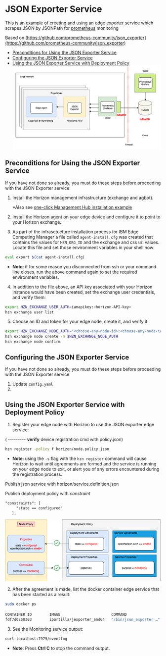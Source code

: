 # JSON Exporter Service

This is an example of creating and using an edge exporter service which scrapes JSON by JSONPath for [prometheus](https://prometheus.io/) monitoring

Based on [https://github.com/prometheus-community/json_exporter](https://github.com/prometheus-community/json_exporter)

- [Preconditions for Using the JSON Exporter Service](#preconditions)
- [Configuring the JSON Exporter Service](#configuring)
- [Using the JSON Exporter Service with Deployment Policy](#using-JSON-exporter)
![Prometheus architecture ](docs/prometheus-design.png)

## <a id=preconditions></a> Preconditions for Using the JSON Exporter Service

If you have not done so already, you must do these steps before proceeding with the JSON Exporter service:

1. Install the Horizon management infrastructure (exchange and agbot).

	*Also see [one-click Management Hub installation example](https://github.com/open-horizon/devops/blob/master/mgmt-hub/README.md)

2. Install the Horizon agent on your edge device and configure it to point to your Horizon exchange.

3. As part of the infrasctucture installation process for IBM Edge Computing Manager a file called `agent-install.cfg` was created that contains the values for `HZN_ORG_ID` and the exchange and css url values. Locate this file and set those environment variables in your shell now:

```bash
eval export $(cat agent-install.cfg)
```

 - **Note**: if for some reason you disconnected from ssh or your command line closes, run the above command again to set the required environment variables.

4. In addition to the file above, an API key associated with your Horizon instance would have been created, set the exchange user credentials, and verify them:

```bash
export HZN_EXCHANGE_USER_AUTH=iamapikey:<horizon-API-key>
hzn exchange user list
```

5. Choose an ID and token for your edge node, create it, and verify it:

```bash
export HZN_EXCHANGE_NODE_AUTH="<choose-any-node-id>:<choose-any-node-token>"
hzn exchange node create -n $HZN_EXCHANGE_NODE_AUTH
hzn exchange node confirm
```

## <a id=configuring></a> Configuring the JSON Exporter Service

If you have not done so already, you must do these steps before proceeding with the JSON Exporter service:

1. Update `config.yaml`
2. 


## <a id=using-JSON-exporter></a> Using the JSON Exporter Service with Deployment Policy

1. Register your edge node with Horizon to use the JSON exporter edge service:

( --------- **verify** device registration cmd with policy.json)



```bash
hzn register -policy f horizon/node.policy.json
```
 - **Note**: using the `-s` flag with the `hzn register` command will cause Horizon to wait until agreements are formed and the service is running on your edge node to exit, or alert you of any errors encountered during the registration process.

 
 Publish json service with horizon/service.definition.json
 
 
 Publish deployment policy with *constraint*
 
 ```
 "constraints": [
      "state == configured"
    ],
 ```
 
 ![Policy Example ](docs/edge-monitoring.png)

2. After the agreement is made, list the docker container edge service that has been started as a result:

``` bash
sudo docker ps

CONTAINER ID        IMAGE                       COMMAND                  CREATED             STATUS              PORTS                  NAMES
fdf7d0260303        iportilla/jexporter_amd64   "/bin/json_exporter …"   13 days ago         Up 3 minutes                               8060a586134d59c1e4e53d5eac1142475b46bd4a3e1afa675da6689ae0f8749d-json.exporter
```

3. See the Monitoring service output:

``` bash
curl localhost:7979/eventlog
```
 - **Note**: Press **Ctrl C** to stop the command output.

